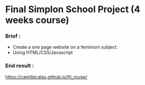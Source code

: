 # Final Simplon School Project (4 weeks course)

### Brief :
- Create a one page website on a feminism subject. 
- Using HTML/CSS/Javascript

### End result :
https://camillecalas.github.io/fil_rouge/

